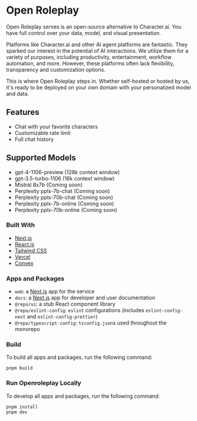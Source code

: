# Open Roleplay

Open Roleplay serves is an open-source alternative to Character.ai.
You have full control over your data, model, and visual presentation.

Platforms like Character.ai and other AI agent platforms are fantastic. They sparked our interest in the potential of AI interactions. We utilize them for a variety of purposes, including productivity, entertainment, workflow automation, and more. However, these platforms often lack flexibility, transparency and customization options.

This is where Open Roleplay steps in. Whether self-hosted or hosted by us, it's ready to be deployed on your own domain with your personalized model and data.

## Features

- Chat with your favorite characters
- Customizable rate limit
- Full chat history

## Supported Models

- gpt-4-1106-preview (128k context window)
- gpt-3.5-turbo-1106 (16k context window)
- Mistral 8x7b (Coming soon)
- Perplexity pplx-7b-chat (Coming soon)
- Perplexity pplx-70b-chat (Coming soon)
- Perplexity pplx-7b-online (Coming soon)
- Perplexity pplx-70b-online (Coming soon)

### Built With

- [Next.js](https://nextjs.org/?ref=cal.com)
- [React.js](https://reactjs.org/?ref=cal.com)
- [Tailwind CSS](https://tailwindcss.com/?ref=cal.com)
- [Vercel](https://vercel.com/)
- [Convex](https://convex.dev/)

### Apps and Packages

- `web`: a [Next.js](https://nextjs.org/) app for the service
- `docs`: a [Next.js](https://nextjs.org/) app for developer and user documentation
- `@repo/ui`: a stub React component library
- `@repo/eslint-config`: `eslint` configurations (includes `eslint-config-next` and `eslint-config-prettier`)
- `@repo/typescript-config`: `tsconfig.json`s used throughout the monorepo

### Build

To build all apps and packages, run the following command:

```
pnpm build
```

### Run Openroleplay Locally

To develop all apps and packages, run the following command:

```
pnpm install
pnpm dev
```
